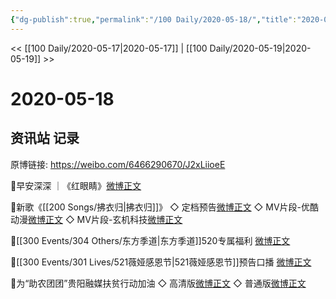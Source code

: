 ```yaml
---
{"dg-publish":true,"permalink":"/100 Daily/2020-05-18/","title":"2020-05-18","created":"2023-04-04T15:16:21.300+08:00","updated":"2023-04-04T15:16:58.501+08:00"}
---
```



<< [[100 Daily/2020-05-17\|2020-05-17]] | [[100 Daily/2020-05-19\|2020-05-19]] >>

# 2020-05-18

## 资讯站 记录

原博链接: https://weibo.com/6466290670/J2xLiioeE

🌿早安深深 ｜《红眼睛》[微博正文](https://m.weibo.cn/6466290670/4505846900292163)

🌿新歌《[[200 Songs/拂衣归\|拂衣归]]》
◇ 定档预告[微博正文](https://m.weibo.cn/6466290670/4505908061699924)
◇ MV片段-优酷动漫[微博正文](https://m.weibo.cn/6466290670/4505910153853040)
◇ MV片段-玄机科技[微博正文](https://m.weibo.cn/6466290670/4505919708803020)

🌿[[300 Events/304 Others/东方季道\|东方季道]]520专属福利 [微博正文](https://m.weibo.cn/6466290670/4506025732773336)

🌿[[300 Events/301 Lives/521薇娅感恩节\|521薇娅感恩节]]预告口播 [微博正文](https://m.weibo.cn/6466290670/4505846900292163)

🌿为“助农团团”贵阳融媒扶贫行动加油
◇ 高清版[微博正文](https://m.weibo.cn/6466290670/4506005835254549)
◇ 普通版[微博正文](https://m.weibo.cn/6466290670/4505929221002812)
